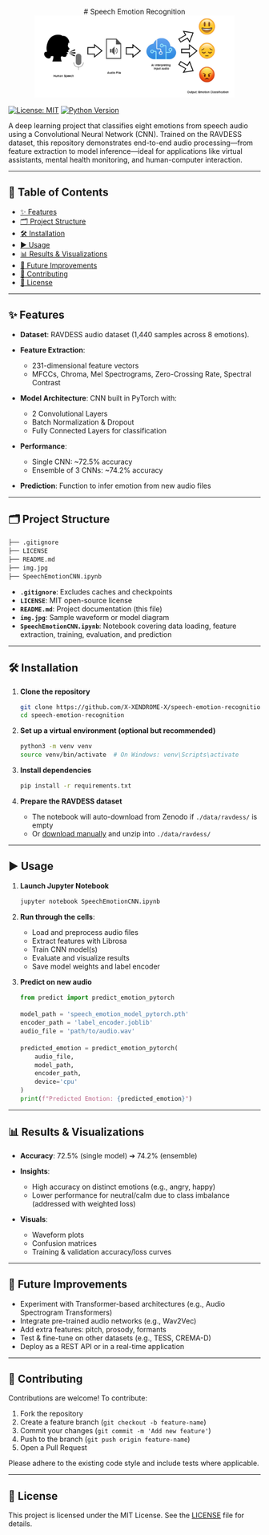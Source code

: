 
<p align="center">
# Speech Emotion Recognition
 <img src="img.jpg" alt="Speech Emotion Recognition" width="400"/>
</p>

[![License: MIT](https://img.shields.io/badge/License-MIT-blue.svg)](LICENSE)
[![Python Version](https://img.shields.io/badge/python-3.8%2B-green.svg)](https://www.python.org/)

A deep learning project that classifies eight emotions from speech audio using a Convolutional Neural Network (CNN). Trained on the RAVDESS dataset, this repository demonstrates end-to-end audio processing—from feature extraction to model inference—ideal for applications like virtual assistants, mental health monitoring, and human-computer interaction.

---

## 🚀 Table of Contents

* [✨ Features](#-features)
* [🗂️ Project Structure](#️-project-structure)
* [🛠️ Installation](#️-installation)
* [▶️ Usage](#️-usage)
* [📊 Results & Visualizations](#-results--visualizations)
* [🔮 Future Improvements](#-future-improvements)
* [🤝 Contributing](#-contributing)
* [📄 License](#-license)

---

## ✨ Features

* **Dataset**: RAVDESS audio dataset (1,440 samples across 8 emotions).
* **Feature Extraction**:

  * 231-dimensional feature vectors
  * MFCCs, Chroma, Mel Spectrograms, Zero-Crossing Rate, Spectral Contrast
* **Model Architecture**: CNN built in PyTorch with:

  * 2 Convolutional Layers
  * Batch Normalization & Dropout
  * Fully Connected Layers for classification
* **Performance**:

  * Single CNN: \~72.5% accuracy
  * Ensemble of 3 CNNs: \~74.2% accuracy
* **Prediction**: Function to infer emotion from new audio files

---

## 🗂️ Project Structure

```bash
├── .gitignore
├── LICENSE
├── README.md
├── img.jpg
├── SpeechEmotionCNN.ipynb

```

* **`.gitignore`**: Excludes caches and checkpoints
* **`LICENSE`**: MIT open-source license
* **`README.md`**: Project documentation (this file)
* **`img.jpg`**: Sample waveform or model diagram
* **`SpeechEmotionCNN.ipynb`**: Notebook covering data loading, feature extraction, training, evaluation, and prediction

---

## 🛠️ Installation

1. **Clone the repository**

   ```bash
   git clone https://github.com/X-XENDROME-X/speech-emotion-recognition.git
   cd speech-emotion-recognition
   ```

2. **Set up a virtual environment (optional but recommended)**

   ```bash
   python3 -m venv venv
   source venv/bin/activate  # On Windows: venv\Scripts\activate
   ```

3. **Install dependencies**

   ```bash
   pip install -r requirements.txt
   ```

4. **Prepare the RAVDESS dataset**

   * The notebook will auto-download from Zenodo if `./data/ravdess/` is empty
   * Or [download manually](https://zenodo.org/record/1188976) and unzip into `./data/ravdess/`

---

## ▶️ Usage

1. **Launch Jupyter Notebook**

   ```bash
   jupyter notebook SpeechEmotionCNN.ipynb
   ```

2. **Run through the cells**:

   * Load and preprocess audio files
   * Extract features with Librosa
   * Train CNN model(s)
   * Evaluate and visualize results
   * Save model weights and label encoder

3. **Predict on new audio**

   ```python
   from predict import predict_emotion_pytorch

   model_path = 'speech_emotion_model_pytorch.pth'
   encoder_path = 'label_encoder.joblib'
   audio_file = 'path/to/audio.wav'

   predicted_emotion = predict_emotion_pytorch(
       audio_file,
       model_path,
       encoder_path,
       device='cpu'
   )
   print(f"Predicted Emotion: {predicted_emotion}")
   ```

---

## 📊 Results & Visualizations

* **Accuracy**: 72.5% (single model) ➔ 74.2% (ensemble)
* **Insights**:

  * High accuracy on distinct emotions (e.g., angry, happy)
  * Lower performance for neutral/calm due to class imbalance (addressed with weighted loss)
* **Visuals**:

  * Waveform plots
  * Confusion matrices
  * Training & validation accuracy/loss curves

---

## 🔮 Future Improvements

* Experiment with Transformer-based architectures (e.g., Audio Spectrogram Transformers)
* Integrate pre-trained audio networks (e.g., Wav2Vec)
* Add extra features: pitch, prosody, formants
* Test & fine-tune on other datasets (e.g., TESS, CREMA-D)
* Deploy as a REST API or in a real-time application

---

## 🤝 Contributing

Contributions are welcome! To contribute:

1. Fork the repository
2. Create a feature branch (`git checkout -b feature-name`)
3. Commit your changes (`git commit -m 'Add new feature'`)
4. Push to the branch (`git push origin feature-name`)
5. Open a Pull Request

Please adhere to the existing code style and include tests where applicable.

---

## 📄 License

This project is licensed under the MIT License. See the [LICENSE](LICENSE) file for details.
